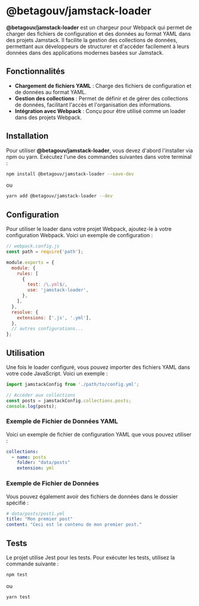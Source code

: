 # @betagouv/jamstack-loader

**@betagouv/jamstack-loader** est un chargeur pour Webpack qui permet de charger des fichiers de configuration et des données au format YAML dans des projets Jamstack. Il facilite la gestion des collections de données, permettant aux développeurs de structurer et d'accéder facilement à leurs données dans des applications modernes basées sur Jamstack.

## Fonctionnalités

- **Chargement de fichiers YAML** : Charge des fichiers de configuration et de données au format YAML.
- **Gestion des collections** : Permet de définir et de gérer des collections de données, facilitant l'accès et l'organisation des informations.
- **Intégration avec Webpack** : Conçu pour être utilisé comme un loader dans des projets Webpack.

## Installation

Pour utiliser **@betagouv/jamstack-loader**, vous devez d'abord l'installer via npm ou yarn. Exécutez l'une des commandes suivantes dans votre terminal :

```bash
npm install @betagouv/jamstack-loader --save-dev
```

ou

```bash
yarn add @betagouv/jamstack-loader --dev
```

## Configuration

Pour utiliser le loader dans votre projet Webpack, ajoutez-le à votre configuration Webpack. Voici un exemple de configuration :

```javascript
// webpack.config.js
const path = require('path');

module.exports = {
  module: {
    rules: [
      {
        test: /\.yml$/,
        use: 'jamstack-loader',
      },
    ],
  },
  resolve: {
    extensions: ['.js', '.yml'],
  },
  // autres configurations...
};
```

## Utilisation

Une fois le loader configuré, vous pouvez importer des fichiers YAML dans votre code JavaScript. Voici un exemple :

```javascript
import jamstackConfig from './path/to/config.yml';

// Accéder aux collections
const posts = jamstackConfig.collections.posts;
console.log(posts);
```

### Exemple de Fichier de Données YAML

Voici un exemple de fichier de configuration YAML que vous pouvez utiliser :

```yaml
collections:
  - name: posts
    folder: "data/posts"
    extension: yml
```

### Exemple de Fichier de Données

Vous pouvez également avoir des fichiers de données dans le dossier spécifié :

```yaml
# data/posts/post1.yml
title: "Mon premier post"
content: "Ceci est le contenu de mon premier post."
```

## Tests

Le projet utilise Jest pour les tests. Pour exécuter les tests, utilisez la commande suivante :

```bash
npm test
```

ou

```bash
yarn test
```